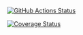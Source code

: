 [![GitHub Actions Status](https://github.com/EhEhEhEh-labs/lab05hw/actions/workflows/build.yml/badge.svg)](https://github.com/EhEhEhEh-labs/lab05hw)

[![Coverage Status](https://coveralls.io/repos/github/EhEhEhEh-labs/lab05hw/badge.svg)](https://coveralls.io/github/EhEhEhEh-labs/lab05hw)
